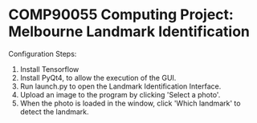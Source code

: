 # COMP90055 Computing Project: Melbourne Landmark Identification

Configuration Steps:

1. Install Tensorflow
2. Install PyQt4, to allow the execution of the GUI.
3. Run launch.py to open the Landmark Identification Interface.
4. Upload an image to the program by clicking 'Select a photo'.
5. When the photo is loaded in the window, click 'Which landmark' to detect the landmark.
